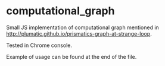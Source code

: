 # computational_graph
Small JS implementation of computational graph mentioned in http://plumatic.github.io/prismatics-graph-at-strange-loop.

Tested in Chrome console.

Example of usage can be found at the end of the file.
